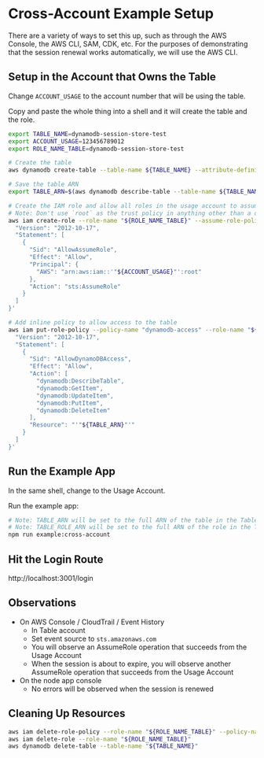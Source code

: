 # Cross-Account Example Setup

There are a variety of ways to set this up, such as through the AWS Console, the AWS CLI, SAM, CDK, etc.  For the purposes of demonstrating that the session renewal works automatically, we will use the AWS CLI.

## Setup in the Account that Owns the Table

Change `ACCOUNT_USAGE` to the account number that will be using the table.

Copy and paste the whole thing into a shell and it will create the table and the role.

```bash
export TABLE_NAME=dynamodb-session-store-test
export ACCOUNT_USAGE=123456789012
export ROLE_NAME_TABLE=dynamodb-session-store-test

# Create the table
aws dynamodb create-table --table-name ${TABLE_NAME} --attribute-definitions AttributeName=id,AttributeType=S --key-schema AttributeName=id,KeyType=HASH --billing-mode PAY_PER_REQUEST

# Save the table ARN
export TABLE_ARN=$(aws dynamodb describe-table --table-name ${TABLE_NAME} --query Table.TableArn --output text)

# Create the IAM role and allow all roles in the usage account to assume it
# Note: Don't use `root` as the trust policy in anything other than a demo account
aws iam create-role --role-name "${ROLE_NAME_TABLE}" --assume-role-policy-document '{
  "Version": "2012-10-17",
  "Statement": [
    {
      "Sid": "AllowAssumeRole",
      "Effect": "Allow",
      "Principal": {
        "AWS": "arn:aws:iam::'"${ACCOUNT_USAGE}"':root"
      },
      "Action": "sts:AssumeRole"
    }
  ]
}'

# Add inline policy to allow access to the table
aws iam put-role-policy --policy-name "dynamodb-access" --role-name "${ROLE_NAME_TABLE}" --policy-document '{
  "Version": "2012-10-17",
  "Statement": [
    {
      "Sid": "AllowDynamoDBAccess",
      "Effect": "Allow",
      "Action": [
        "dynamodb:DescribeTable",
        "dynamodb:GetItem",
        "dynamodb:UpdateItem",
        "dynamodb:PutItem",
        "dynamodb:DeleteItem"
      ],
      "Resource": "'"${TABLE_ARN}"'"
    }
  ]
}'
```

## Run the Example App

In the same shell, change to the Usage Account.

Run the example app:

```bash
# Note: TABLE_ARN will be set to the full ARN of the table in the Table Account
# Note: TABLE_ROLE_ARN will be set to the full ARN of the role in the Table Account
npm run example:cross-account
```

## Hit the Login Route

http://localhost:3001/login

## Observations

- On AWS Console / CloudTrail / Event History
  - In Table account
  - Set event source to `sts.amazonaws.com`
  - You will observe an AssumeRole operation that succeeds from the Usage Account
  - When the session is about to expire, you will observe another AssumeRole operation that succeeds from the Usage Account
- On the node app console
  - No errors will be observed when the session is renewed

## Cleaning Up Resources

```bash
aws iam delete-role-policy --role-name "${ROLE_NAME_TABLE}" --policy-name "dynamodb-access"
aws iam delete-role --role-name "${ROLE_NAME_TABLE}"
aws dynamodb delete-table --table-name "${TABLE_NAME}"
```